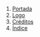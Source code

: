 
1. [Portada](https://github.com/demonio/arp/tree/master/es/pj/portada.md)
1. [Logo](https://github.com/demonio/arp/tree/master/es/pj/logo.md)
1. [Créditos](https://github.com/demonio/arp/tree/master/es/pj/creditos.md)
1. [Índice](https://github.com/demonio/arp/tree/master/es/pj/indice.md)
